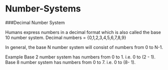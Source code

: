 # Number-Systems

###Decimal Number System

Humans express numbers in a decimal format which is also called the base 10 number system.
Decimal numbers = {0,1,2,3,4,5,6,7,8,9}

In general, the base N number system will consist of numbers from 0 to N-1.

Example
Base 2 number system has numbers from 0 to 1. i.e. 0 to (2 - 1).
Base 8 number system has numbers from 0 to 7. i.e. 0 to (8- 1).

